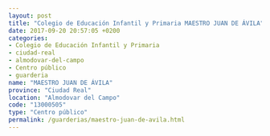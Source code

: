 ```yaml
---
layout: post
title: "Colegio de Educación Infantil y Primaria MAESTRO JUAN DE ÁVILA"
date: 2017-09-20 20:57:05 +0200
categories:
- Colegio de Educación Infantil y Primaria
- ciudad-real
- almodovar-del-campo
- Centro público
- guarderia
name: "MAESTRO JUAN DE ÁVILA"
province: "Ciudad Real"
location: "Almodovar del Campo"
code: "13000505"
type: "Centro público"
permalink: /guarderias/maestro-juan-de-avila.html
---
```


